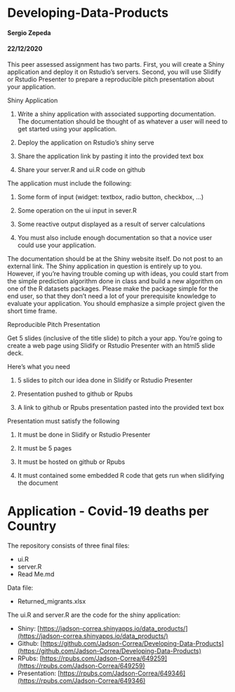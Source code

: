 # Developing-Data-Products
#### Sergio Zepeda
#### 22/12/2020

This peer assessed assignment has two parts. First, you will create a Shiny application and deploy it on Rstudio’s servers. Second, you will use Slidify or Rstudio Presenter to prepare a reproducible pitch presentation about your application.

Shiny Application

1. Write a shiny application with associated supporting documentation. The documentation should be thought of as whatever a user will need to get started using your application.

2. Deploy the application on Rstudio’s shiny serve

3. Share the application link by pasting it into the provided text box

4. Share your server.R and ui.R code on github

The application must include the following:

1. Some form of input (widget: textbox, radio button, checkbox, …)

2. Some operation on the ui input in sever.R

3. Some reactive output displayed as a result of server calculations

4. You must also include enough documentation so that a novice user could use your application.

The documentation should be at the Shiny website itself. Do not post to an external link. The Shiny application in question is entirely up to you. However, if you’re having trouble coming up with ideas, you could start from the simple prediction algorithm done in class and build a new algorithm on one of the R datasets packages. Please make the package simple for the end user, so that they don’t need a lot of your prerequisite knowledge to evaluate your application. You should emphasize a simple project given the short time frame.

Reproducible Pitch Presentation

Get 5 slides (inclusive of the title slide) to pitch a your app. You’re going to create a web page using Slidify or Rstudio Presenter with an html5 slide deck.

Here’s what you need

1. 5 slides to pitch our idea done in Slidify or Rstudio Presenter

2. Presentation pushed to github or Rpubs

3. A link to github or Rpubs presentation pasted into the provided text box

Presentation must satisfy the following

1. It must be done in Slidify or Rstudio Presenter

2. It must be 5 pages

3. It must be hosted on github or Rpubs

4. It must contained some embedded R code that gets run when slidifying the document

# Application - Covid-19 deaths per Country

The repository consists of three final files:

- ui.R
- server.R
- Read Me.md

Data file:

- Returned_migrants.xlsx

The ui.R and server.R are the code for the shiny application:

- Shiny: [https://jadson-correa.shinyapps.io/data_products/](https://jadson-correa.shinyapps.io/data_products/)
- Github: [https://github.com/Jadson-Correa/Developing-Data-Products](https://github.com/Jadson-Correa/Developing-Data-Products)
- RPubs: [https://rpubs.com/Jadson-Correa/649259](https://rpubs.com/Jadson-Correa/649259)
- Presentation: [https://rpubs.com/Jadson-Correa/649346](https://rpubs.com/Jadson-Correa/649346)
